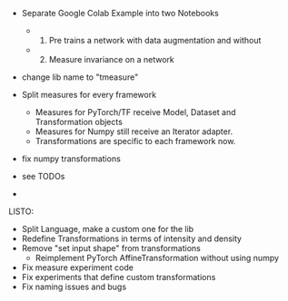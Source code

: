 * Separate Google Colab Example into two Notebooks
    * 1) Pre trains a network with data augmentation and without
    * 2) Measure invariance on a network
* change lib name to "tmeasure"
* Split measures for every framework
    * Measures for PyTorch/TF receive Model, Dataset and Transformation objects
    * Measures for Numpy still receive an Iterator adapter. 
    * Transformations are specific to each framework now.

* fix numpy transformations
* see TODOs
* 

LISTO:

* Split Language, make a custom one for the lib
* Redefine Transformations in terms of intensity and density 
* Remove "set input shape" from
 transformations
    * Reimplement PyTorch AffineTransformation without using numpy     
* Fix measure experiment code
* Fix experiments that define custom transformations
* Fix naming issues and bugs